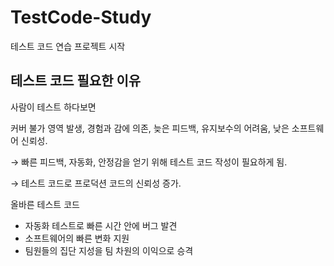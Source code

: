 # TestCode-Study
테스트 코드 연습 프로젝트 시작

## 테스트 코드 필요한 이유
사람이 테스트 하다보면 

커버 불가 영역 발생, 경험과 감에 의존, 늦은 피드백, 유지보수의 어려움, 낮은 소프트웨어 신뢰성.

→ 빠른 피드백, 자동화, 안정감을 얻기 위해 테스트 코드 작성이 필요하게 됨. 

→ 테스트 코드로 프로덕션 코드의 신뢰성 증가.

올바른 테스트 코드

- 자동화 테스트로 빠른 시간 안에 버그 발견
- 소프트웨어의 빠른 변화 지원
- 팀원들의 집단 지성을 팀 차원의 이익으로 승격
